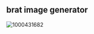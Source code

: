 ## brat image generator
![1000431682](https://github.com/user-attachments/assets/13f1901f-a17d-41c9-8676-504f35438002)
